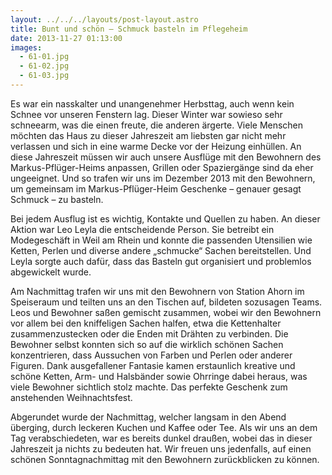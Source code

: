 ```yaml
---
layout: ../../../layouts/post-layout.astro
title: Bunt und schön – Schmuck basteln im Pflegeheim
date: 2013-11-27 01:13:00
images:
  - 61-01.jpg
  - 61-02.jpg
  - 61-03.jpg
---
```


Es war ein nasskalter und unangenehmer Herbsttag, auch wenn kein Schnee vor unseren Fenstern lag. Dieser Winter war sowieso sehr schneearm, was die einen freute, die anderen ärgerte. Viele Menschen möchten das Haus zu dieser Jahreszeit am liebsten gar nicht mehr verlassen und sich in eine warme Decke vor der Heizung einhüllen. An diese Jahreszeit müssen wir auch unsere Ausflüge mit den Bewohnern des Markus-Pflüger-Heims anpassen, Grillen oder Spaziergänge sind da eher ungeeignet. Und so trafen wir uns im Dezember 2013 mit den Bewohnern, um gemeinsam im Markus-Pflüger-Heim Geschenke – genauer gesagt Schmuck – zu basteln.

Bei jedem Ausflug ist es wichtig, Kontakte und Quellen zu haben. An dieser Aktion war Leo Leyla die entscheidende Person. Sie betreibt ein Modegeschäft in Weil am Rhein und konnte die passenden Utensilien wie Ketten, Perlen und diverse andere „schmucke“ Sachen bereitstellen. Und Leyla sorgte auch dafür, dass das Basteln gut organisiert und problemlos abgewickelt wurde.

Am Nachmittag trafen wir uns mit den Bewohnern von Station Ahorn im Speiseraum und teilten uns an den Tischen auf, bildeten sozusagen Teams. Leos und Bewohner saßen gemischt zusammen, wobei wir den Bewohnern vor allem bei den kniffeligen Sachen halfen, etwa die Kettenhalter zusammenzustecken oder die Enden mit Drähten zu verbinden. Die Bewohner selbst konnten sich so auf die wirklich schönen Sachen konzentrieren, dass Aussuchen von Farben und Perlen oder anderer Figuren. Dank ausgefallener Fantasie kamen erstaunlich kreative und schöne Ketten, Arm- und Halsbänder sowie Ohrringe dabei heraus, was viele Bewohner sichtlich stolz machte. Das perfekte Geschenk zum anstehenden Weihnachtsfest.

Abgerundet wurde der Nachmittag, welcher langsam in den Abend überging, durch leckeren Kuchen und Kaffee oder Tee. Als wir uns an dem Tag verabschiedeten, war es bereits dunkel draußen, wobei das in dieser Jahreszeit ja nichts zu bedeuten hat. Wir freuen uns jedenfalls, auf einen schönen Sonntagnachmittag mit den Bewohnern zurückblicken zu können.
